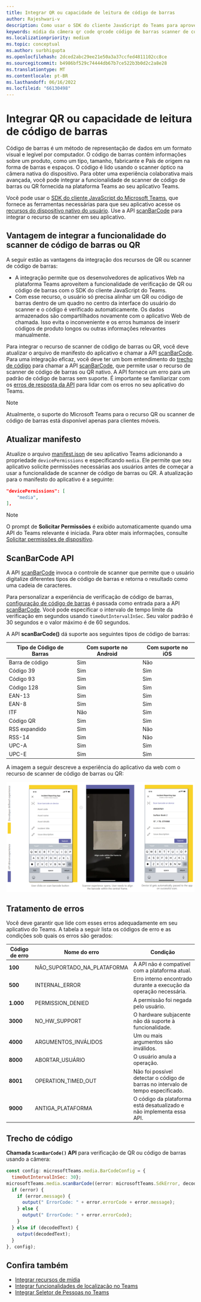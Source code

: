 ```yaml
---
title: Integrar QR ou capacidade de leitura de código de barras
author: Rajeshwari-v
description: Como usar o SDK do cliente JavaScript do Teams para aproveitar a funcionalidade de scanner de código de barras ou QR
keywords: mídia da câmera qr code qrcode código de barras scanner de código de barras capacidades de digitalização permissões do dispositivo nativo
ms.localizationpriority: medium
ms.topic: conceptual
ms.author: surbhigupta
ms.openlocfilehash: 2dced2abc29ee21e50a3a37ccfed4811102cc8ce
ms.sourcegitcommit: b4986bf529c74444db67b7ce522b3b0d2c2a8e28
ms.translationtype: MT
ms.contentlocale: pt-BR
ms.lasthandoff: 06/16/2022
ms.locfileid: "66130498"
---
```

# <a name="integrate-qr-or-barcode-scanner-capability"></a>Integrar QR ou capacidade de leitura de código de barras

Código de barras é um método de representação de dados em um formato visual e legível por computador. O código de barras contém informações sobre um produto, como um tipo, tamanho, fabricante e País de origem na forma de barras e espaços. O código é lido usando o scanner óptico na câmera nativa do dispositivo. Para obter uma experiência colaborativa mais avançada, você pode integrar a funcionalidade de scanner de código de barras ou QR fornecida na plataforma Teams ao seu aplicativo Teams.

Você pode usar o [SDK do cliente JavaScript do Microsoft Teams](/javascript/api/overview/msteams-client?view=msteams-client-js-latest&preserve-view=true), que fornece as ferramentas necessárias para que seu aplicativo acesse os [recursos do dispositivo nativo do usuário](native-device-permissions.md). Use a API [scanBarCode](/javascript/api/@microsoft/teams-js/microsoftteams.media?view=msteams-client-js-latest&preserve-view=true#scanBarCode__error__SdkError__decodedText__string_____void__BarCodeConfig_) para integrar o recurso de scanner em seu aplicativo.

## <a name="advantage-of-integrating-qr-or-barcode-scanner-capability"></a>Vantagem de integrar a funcionalidade do scanner de código de barras ou QR

A seguir estão as vantagens da integração dos recursos de QR ou scanner de código de barras:

* A integração permite que os desenvolvedores de aplicativos Web na plataforma Teams aproveitem a funcionalidade de verificação de QR ou código de barras com o SDK do cliente JavaScript do Teams.
* Com esse recurso, o usuário só precisa alinhar um QR ou código de barras dentro de um quadro no centro da interface do usuário do scanner e o código é verificado automaticamente. Os dados armazenados são compartilhados novamente com o aplicativo Web de chamada. Isso evita o inconveniente e os erros humanos de inserir códigos de produto longos ou outras informações relevantes manualmente.

Para integrar o recurso de scanner de código de barras ou QR, você deve atualizar o arquivo de manifesto do aplicativo e chamar a API [scanBarCode](/javascript/api/@microsoft/teams-js/microsoftteams.media?view=msteams-client-js-latest&preserve-view=true#scanBarCode__error__SdkError__decodedText__string_____void__BarCodeConfig_). Para uma integração eficaz, você deve ter um bom entendimento do [trecho de código](#code-snippet) para chamar a API [scanBarCode](/javascript/api/@microsoft/teams-js/microsoftteams.media?view=msteams-client-js-latest&preserve-view=true#scanBarCode__error__SdkError__decodedText__string_____void__BarCodeConfig_), que permite usar o recurso de scanner de código de barras ou QR nativo. A API fornece um erro para um padrão de código de barras sem suporte.
É importante se familiarizar com os [erros de resposta da API](#error-handling) para lidar com os erros no seu aplicativo do Teams.

> [!NOTE]
> Atualmente, o suporte do Microsoft Teams para o recurso QR ou scanner de código de barras está disponível apenas para clientes móveis.

## <a name="update-manifest"></a>Atualizar manifesto

Atualize o arquivo [manifest.json](../../resources/schema/manifest-schema.md#devicepermissions) de seu aplicativo Teams adicionando a propriedade `devicePermissions` e especificando `media`. Ele permite que seu aplicativo solicite permissões necessárias aos usuários antes de começar a usar a funcionalidade de scanner de código de barras ou QR. A atualização para o manifesto do aplicativo é a seguinte:

``` json
"devicePermissions": [
    "media",
],
```

> [!NOTE]
> O prompt de **Solicitar Permissões** é exibido automaticamente quando uma API do Teams relevante é iniciada. Para obter mais informações, consulte [Solicitar permissões de dispositivo](native-device-permissions.md).

## <a name="scanbarcode-api"></a>ScanBarCode API

A API [scanBarCode](/javascript/api/@microsoft/teams-js/microsoftteams.media?view=msteams-client-js-latest&preserve-view=true#scanBarCode__error__SdkError__decodedText__string_____void__BarCodeConfig_) invoca o controle de scanner que permite que o usuário digitalize diferentes tipos de código de barras e retorna o resultado como uma cadeia de caracteres.

Para personalizar a experiência de verificação de código de barras, [configuração de código de barras](/javascript/api/@microsoft/teams-js/microsoftteams.media.barcodeconfig?view=msteams-client-js-latest&preserve-view=true) é passada como entrada para a API [scanBarCode](/javascript/api/@microsoft/teams-js/microsoftteams.media?view=msteams-client-js-latest&preserve-view=true#scanBarCode__error__SdkError__decodedText__string_____void__BarCodeConfig_). Você pode especificar o intervalo de tempo limite da verificação em segundos usando `timeOutIntervalInSec`. Seu valor padrão é 30 segundos e o valor máximo é de 60 segundos.

A API **scanBarCode()** dá suporte aos seguintes tipos de código de barras:

| Tipo de Código de Barras | Com suporte no Android | Com suporte no iOS |
| ---------- | ---------- | ------------ |
| Barra de código | Sim | Não |
| Código 39 | Sim | Sim |
| Código 93 | Sim | Sim |
| Código 128 | Sim | Sim |
| EAN-13 | Sim | Sim |
| EAN-8 | Sim | Sim |
| ITF | Não | Sim |
| Código QR | Sim | Sim |
| RSS expandido | Sim | Não |
| RSS-14 | Sim | Não |
| UPC-A | Sim | Sim |
| UPC-E | Sim | Sim |

A imagem a seguir descreve a experiência do aplicativo da web com o recurso de scanner de código de barras ou QR:

![experiência de aplicativo da web para capacidade de scanner de código de barras ou qr](../../assets/images/tabs/qr-barcode-scanner-capability.png)

## <a name="error-handling"></a>Tratamento de erros

Você deve garantir que lide com esses erros adequadamente em seu aplicativo do Teams. A tabela a seguir lista os códigos de erro e as condições sob quais os erros são gerados:

|Código de erro |  Nome do erro     | Condição|
| --------- | --------------- | -------- |
| **100** | NÃO_SUPORTADO_NA_PLATAFORMA | A API não é compatível com a plataforma atual.|
| **500** | INTERNAL_ERROR | Erro interno encontrado durante a execução da operação necessária.|
| **1.000** | PERMISSION_DENIED |A permissão foi negada pelo usuário.|
| **3000** | NO_HW_SUPPORT | O hardware subjacente não dá suporte à funcionalidade.|
| **4000** | ARGUMENTOS_INVÁLIDOS | Um ou mais argumentos são inválidos.|
| **8000** | ABORTAR_USUÁRIO |O usuário anula a operação.|
| **8001** | OPERATION_TIMED_OUT | Não foi possível detectar o código de barras no intervalo de tempo especificado.|
| **9000** | ANTIGA_PLATAFORMA | O código da plataforma está desatualizado e não implementa essa API.|

## <a name="code-snippet"></a>Trecho de código

**Chamada `ScanBarCode()` API** para verificação de QR ou código de barras usando a câmera:

```javascript
const config: microsoftTeams.media.BarCodeConfig = {
  timeOutIntervalInSec: 30};
microsoftTeams.media.scanBarCode((error: microsoftTeams.SdkError, decodedText: string) => {
  if (error) {
    if (error.message) {
      output(" ErrorCode: " + error.errorCode + error.message);
    } else {
      output(" ErrorCode: " + error.errorCode);
    }
  } else if (decodedText) {
    output(decodedText);
  }
}, config);
```

## <a name="see-also"></a>Confira também

* [Integrar recursos de mídia](media-capabilities.md)
* [Integrar funcionalidades de localização no Teams](location-capability.md)
* [Integrar Seletor de Pessoas no Teams](people-picker-capability.md)
